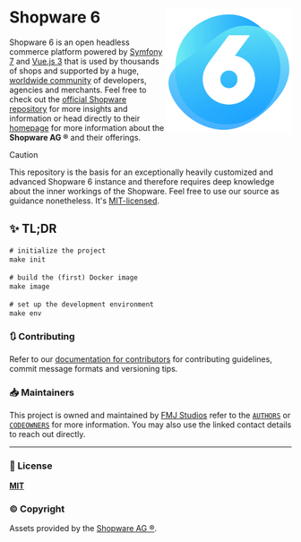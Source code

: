 # Shopware 6 <img src="https://raw.githubusercontent.com/fmjstudios/artwork/92640d2534ade93898e0318a903844b451659c6d/projects/shopware/icon/color/shopware-icon-color.png" alt="Shopware Logo" align="right" width="225"/>

Shopware 6 is an open headless commerce platform powered by [Symfony 7](https://symfony.com)
and [Vue.js 3](https://vuejs.org) that is used by thousands of shops and supported by a
huge, [worldwide community](https://slack.shopware.com) of developers, agencies and merchants. Feel free to check out
the [official Shopware repository](https://github.com/shopware/shopware) for more insights and information or head
directly to their [homepage](https://www.shopware.com) for more information about the __Shopware AG &reg;__ and their
offerings.

> [!CAUTION]
> This repository is the basis for an exceptionally heavily customized and advanced Shopware 6 instance and therefore
> requires deep knowledge about the inner workings of the Shopware. Feel free to use our source as guidance nonetheless.
> It's [MIT-licensed](LICENSE).

## ✨ TL;DR

```shell
# initialize the project
make init

# build the (first) Docker image
make image

# set up the development environment
make env
```

### 🔃 Contributing

Refer to our [documentation for contributors](docs/CONTRIBUTING.md) for contributing guidelines, commit message
formats and versioning tips.

### 📥 Maintainers

This project is owned and maintained by [FMJ Studios](https://github.com/fmjstudios) refer to
the [`AUTHORS`](.github/AUTHORS) or [`CODEOWNERS`](.github/CODEOWNERS) for more information. You may also use the linked
contact details to reach out directly.

---

### 📜 License

__[MIT](LICENSE)__

### ©️ Copyright

Assets provided by the [Shopware AG &reg;](https://www.shopware.com/).
